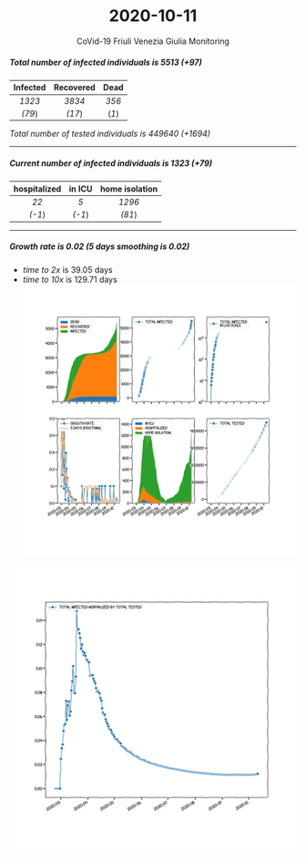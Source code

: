 <div align='center'>

# 2020-10-11
CoVid-19 Friuli Venezia Giulia Monitoring
</div>

##### Total number of infected individuals is 5513 (+97)
Infected | Recovered | Dead
:---: | :---: | :---:
*1323* | *3834* | *356*
*(79*) | *(17*) | (*1*)

*Total number of tested individuals is 449640 (+1694)*
***
##### Current number of infected individuals is 1323 (+79)
hospitalized | in ICU | home isolation
:---: | :---: | :---:
*22* |*5* |*1296*
*(-1*) |*(-1*) |*(81*)
***
##### Growth rate is 0.02 (5 days smoothing is 0.02)
- *time to 2x* is 39.05 days
- *time to 10x* is 129.71 days
![stats][stats]

![infected_normalized][infected_normalized]

[stats]: stats_FriuliVeneziaGiulia.png
[infected_normalized]: infected_normalized_FriuliVeneziaGiulia.png
